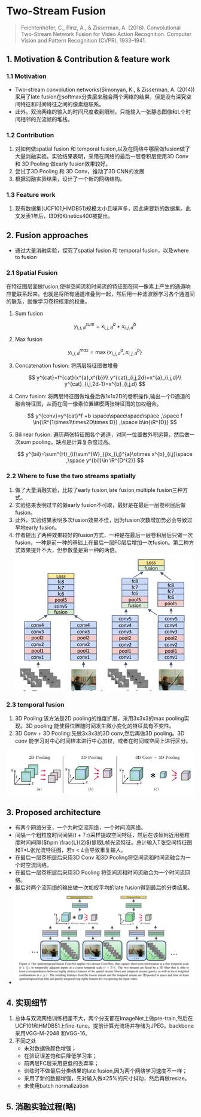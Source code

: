 # Two-Stream  Fusion

> Feichtenhofer, C., Pinz, A., & Zisserman, A. (2016). Convolutional Two-Stream Network Fusion for Video Action Recognition. Computer Vision and Pattern Recognition (CVPR), 1933–1941.

## 1. Motivation & Contribution & feature work

### 1.1 Motivation

- Two-stream convolution networks(Simonyan, K., & Zisserman, A. (2014))采用了late fusion在softmax分类层来融合两个网络的结果，但是没有深究空间特征和时间特征之间的像素级联系。
- 此外，双流网络的输入的时间尺度收到限制，只能输入一张静态图像和L个时间相邻的光流帧的堆栈。

### 1.2 Contribution

1. 对如何做spatial fusion 和 temporal fusion,以及在网络中哪层做fusion做了大量消融实验。实验结果表明，采用在网络的最后一层卷积层使用3D Conv 和 3D Pooling 做early fusion效果较好。
2. 尝试了3D Pooling 和 3D Conv，推动了3D CNN的发展
3. 根据消融实验结果，设计了一个新的网络结构。

### 1.3 Feature work

1. 现有数据集(UCF101,HMDB51)规模太小且噪声多，因此需要新的数据集。此文发表1年后，I3D和Kinetics400被提出。

## 2. Fusion approaches

- 通过大量消融实验，探究了spatial fusion 和 temporal fusion，以及where to fusion

### 2.1 Spatial Fusion

在特征图层面做fusion,使得空间流和时间流的特征图在同一像素上产生的通道响应能联系起来。也就是将所有通道堆叠到一起，然后用一种滤波器学习各个通道间的联系，就像学习卷积核里的权重。

1. Sum fusion

   $$
   y^{sum}_{i,j,d}=x^{a}_{i,j,d}+x^{b}_{i,j,d}
   $$

2. Max fusion

   $$
   y^{max}_{i,j,d}= \max\{x^{a}_{i,j,d}, x^{b}_{i,j,d}\}
   $$

3. Concatenation fusion: 将两层特征图做堆叠

   $$
   y^{cat}=f^{cat}(x^{a},x^{b})\\
   y^{cat}_{i,j,2d}=x^{a}_{i,j,d}\\
   y^{cat}_{i,j,2d-1}=x^{b}_{i,j,d}
   $$

4. Conv fusion: 将两层特征图做堆叠后做1x1x2D的卷积操作,输出一个D通道的融合特征图，从而在同一像素位置建模两张特征图的加权组合。

   $$
   y^{conv}=y^{cat}*f +b \space\space\space\space ,\space f \in{\R^{1\times1\times2D\times D}} ,\space b\in{\R^{D}}
   $$

5. Bilinear fusion: 遍历两张特征图各个通道，对同一位置做外积运算，然后做一次sum pooling，缺点是计算复杂度过高。

   $$
   y^{bil}=\sum^{H}_{i}\sum^{W}_{j}x_{i,j}^{a}\otimes x^{b}_{i,j}\space ,\space y^{bil}\in \R^{D^{2}}
   $$

### 2.2  Where to fuse the two streams spatially

1. 做了大量消融实验，比较了early fusion,late fusion,multiple fusion三种方式。
2. 实验结果表明过早的做early fusion不可取，最好是在最后一层卷积层后做fusion。
3. 此外，实验结果表明多次fusion效果不佳，因为fusion次数增加势必会导致过早地early fusion。
4. 作者提出了两种效果较好的fusion方式，一种是在最后一层卷积层后只做一次fusion，一种是前一种的基础上在最后一层FC层后增加一次fusion。第二种方式效果提升不大，但参数量是第一种的两倍。
    ![11](images/11.png)

### 2.3 temporal fusion

1. 3D Pooling:该方法是2D pooling的维度扩展，采用3x3x3的max pooling实现。3D pooling 能使得位置随时间发生微小变化的特征具有不变性。
2. 3D Conv + 3D Pooling:先做3x3x3的3D conv,然后再做3D pooling。3D conv 能学习对中心时间样本进行中心加权，或者在时间或空间上进行区分。

![12](images/12.png)

## 3. Proposed architecture

- 有两个网络分支，一个为时空流网络，一个时间流网络。
- 间隔一个粗粒度时间间隔($t+T\tau$)采样提取空间特征，然后在该帧附近用细粒度时间间隔($t\pm \frac{L}{2}$)提取L帧光流特征。总计输入T张空间特征图和T*L张光流特征图，若$\tau < L$会导致重复输入。
- 在最后一层卷积层后采用3D Conv 和3D Pooling将空间流和时间流融合为一个时空流网络。
- 在最后一层卷积层后采用3D Pooling 将空间流和时间流融合为一个时间流网络。
- 最后对两个流网络的输出做一次加权平均的late fusion得到最后的分类结果。
- ![10](images/10.png)

## 4. 实现细节

1. 总体与双流网络训练相差不大，两个分支都在ImageNet上做pre-train,然后在UCF101和HMDB51上fine-tune。提前计算光流场并存储为JPEG。backbone采用VGG-M-2048 和VGG-16。
2. 不同之处
   - 未对数据做颜色增强；
   - 在验证误差饱和后降低学习率；
   - 前两层FC层采用更低的丢弃率；
   - 训练时不做最后分类结果的late fusion,因为两个网络学习速度不一样；
   - 采用了新的数据增强，先对输入做$\pm25\%$的尺寸抖动，然后再做resize。
   - 未使用batch normalization

## 5. 消融实验过程(略)
